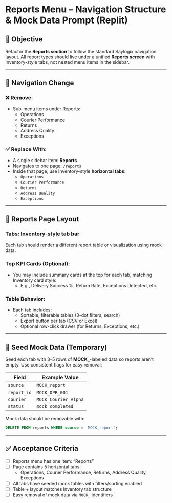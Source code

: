 
# Reports Menu – Navigation Structure & Mock Data Prompt (Replit)

## 🎯 Objective

Refactor the **Reports section** to follow the standard Saylogix navigation layout. All report types should live under a unified **Reports screen** with Inventory-style tabs, not nested menu items in the sidebar.

---

## 📐 Navigation Change

### ❌ Remove:
- Sub-menu items under Reports:
  - Operations
  - Courier Performance
  - Returns
  - Address Quality
  - Exceptions

### ✅ Replace With:
- A single sidebar item: **Reports**
- Navigates to one page: `/reports`
- Inside that page, use Inventory-style **horizontal tabs**:
  - `Operations`
  - `Courier Performance`
  - `Returns`
  - `Address Quality`
  - `Exceptions`

---

## 🧩 Reports Page Layout

### Tabs: Inventory-style tab bar

Each tab should render a different report table or visualization using mock data.

### Top KPI Cards (Optional):
- You may include summary cards at the top for each tab, matching Inventory card style:
  - E.g., Delivery Success %, Return Rate, Exceptions Detected, etc.

### Table Behavior:
- Each tab includes:
  - Sortable, filterable tables (3-dot filters, search)
  - Export button per tab (CSV or Excel)
  - Optional row-click drawer (for Returns, Exceptions, etc.)

---

## 🧪 Seed Mock Data (Temporary)

Seed each tab with 3–5 rows of **MOCK_**-labeled data so reports aren’t empty. Use consistent flags for easy removal:

| Field       | Example Value        |
|-------------|----------------------|
| `source`    | `MOCK_report`        |
| `report_id` | `MOCK_OPR_001`       |
| `courier`   | `MOCK_Courier_Alpha` |
| `status`    | `mock_completed`     |

Mock data should be removable with:
```sql
DELETE FROM reports WHERE source = 'MOCK_report';
```

---

## ✅ Acceptance Criteria

- [ ] Reports menu has one item: “Reports”
- [ ] Page contains 5 horizontal tabs:
  - Operations, Courier Performance, Returns, Address Quality, Exceptions
- [ ] All tabs have seeded mock tables with filters/sorting enabled
- [ ] Table + layout matches Inventory tab structure
- [ ] Easy removal of mock data via `MOCK_` identifiers

